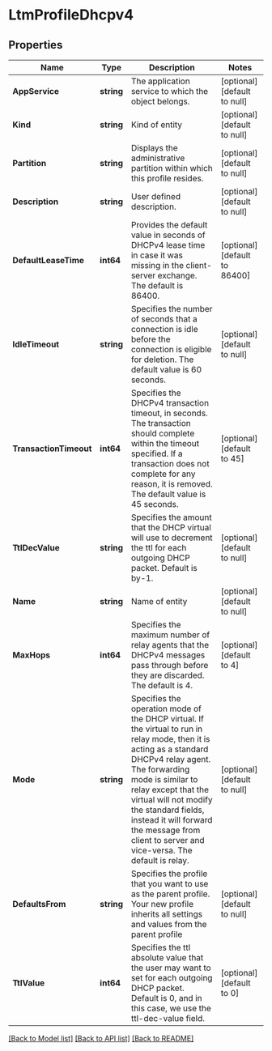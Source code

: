 # LtmProfileDhcpv4

## Properties
Name | Type | Description | Notes
------------ | ------------- | ------------- | -------------
**AppService** | **string** | The application service to which the object belongs. | [optional] [default to null]
**Kind** | **string** | Kind of entity | [optional] [default to null]
**Partition** | **string** | Displays the administrative partition within which this profile resides. | [optional] [default to null]
**Description** | **string** | User defined description. | [optional] [default to null]
**DefaultLeaseTime** | **int64** | Provides the default value in seconds of DHCPv4 lease time in case it was missing in the client-server exchange. The default is 86400. | [optional] [default to 86400]
**IdleTimeout** | **string** | Specifies the number of seconds that a connection is idle before the connection is eligible for deletion. The default value is 60 seconds. | [optional] [default to null]
**TransactionTimeout** | **int64** | Specifies the DHCPv4 transaction timeout, in seconds. The transaction should complete within the timeout specified. If a transaction does not complete for any reason, it is removed. The default value is 45 seconds. | [optional] [default to 45]
**TtlDecValue** | **string** | Specifies the amount that the DHCP virtual will use to decrement the ttl for each outgoing DHCP packet. Default is by-1. | [optional] [default to null]
**Name** | **string** | Name of entity | [optional] [default to null]
**MaxHops** | **int64** | Specifies the maximum number of relay agents that the DHCPv4 messages pass through before they are discarded. The default is 4. | [optional] [default to 4]
**Mode** | **string** | Specifies the operation mode of the DHCP virtual. If the virtual to run in relay mode, then it is acting as a standard DHCPv4 relay agent. The forwarding mode is similar to relay except that the virtual will not modify the standard fields, instead it will forward the message from client to server and vice-versa. The default is relay. | [optional] [default to null]
**DefaultsFrom** | **string** | Specifies the profile that you want to use as the parent profile. Your new profile inherits all settings and values from the parent profile | [optional] [default to null]
**TtlValue** | **int64** | Specifies the ttl absolute value that the user may want to set for each outgoing DHCP packet. Default is 0, and in this case, we use the ttl-dec-value field. | [optional] [default to 0]

[[Back to Model list]](../README.md#documentation-for-models) [[Back to API list]](../README.md#documentation-for-api-endpoints) [[Back to README]](../README.md)


